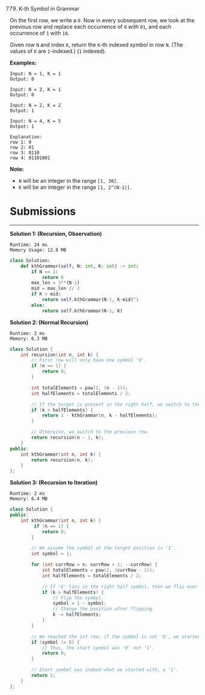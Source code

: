779. K-th Symbol in Grammar

On the first row, we write a `0`. Now in every subsequent row, we look at the previous row and replace each occurrence of `0` with `01`, and each occurrence of `1` with `10`.

Given row `N` and index `K`, return the `K`-th indexed symbol in row `N`. (The values of `K` are `1`-indexed.) (`1` indexed).

**Examples:**
```
Input: N = 1, K = 1
Output: 0

Input: N = 2, K = 1
Output: 0

Input: N = 2, K = 2
Output: 1

Input: N = 4, K = 5
Output: 1

Explanation:
row 1: 0
row 2: 01
row 3: 0110
row 4: 01101001
```

**Note:**

* `N` will be an integer in the range `[1, 30]`.
* `K` will be an integer in the range `[1, 2^(N-1)]`.

# Submissions
---
**Solution 1: (Recursion, Observation)**
```
Runtime: 24 ms
Memory Usage: 12.8 MB
```
```python
class Solution:
    def kthGrammar(self, N: int, K: int) -> int:
        if N == 1:
            return 0
        max_len = 2**(N-1)
        mid = max_len // 2
        if K > mid:
            return self.kthGrammar(N-1, K-mid)^1
        else:
            return self.kthGrammar(N-1, K)
```

**Solution 2: (Normal Recursion)**
```
Runtime: 2 ms
Memory: 6.3 MB
```
```c++
class Solution {
    int recursion(int n, int k) {
        // First row will only have one symbol '0'.
        if (n == 1) {
            return 0;
        }

        int totalElements = pow(2, (n - 1));
        int halfElements = totalElements / 2;

        // If the target is present in the right half, we switch to the respective left half symbol.
        if (k > halfElements) {
            return 1 - kthGrammar(n, k - halfElements);
        }

        // Otherwise, we switch to the previous row.
        return recursion(n - 1, k);
    }
public:
    int kthGrammar(int n, int k) {
        return recursion(n, k);
    }
};
```

**Solution 3: (Recursion to Iteration)**
```
Runtime: 2 ms
Memory: 6.4 MB
```
```c++
class Solution {
public:
    int kthGrammar(int n, int k) {
         if (n == 1) {
            return 0;
        }

        // We assume the symbol at the target position is '1'.
        int symbol = 1;

        for (int currRow = n; currRow > 1; --currRow) {
            int totalElements = pow(2, (currRow - 1));
            int halfElements = totalElements / 2;

            // If 'k' lies in the right half symbol, then we flip over to the respective left half symbol.
            if (k > halfElements) {
                // Flip the symbol.
                symbol = 1 - symbol;
                // Change the position after flipping.
                k -= halfElements;
            }
        }

        // We reached the 1st row; if the symbol is not '0', we started with the wrong symbol.
        if (symbol != 0) {
            // Thus, the start symbol was '0' not '1'.
            return 0;
        } 

        // Start symbol was indeed what we started with, a '1'.
        return 1;
    }
};
```
